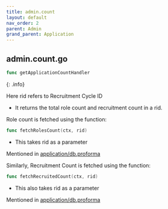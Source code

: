 ```yaml
---
title: admin.count
layout: default
nav_order: 2
parent: Admin
grand_parent: Application
---
```

## admin.count.go

```go 
func getApplicationCountHandler
```
{: .info} 

Here rid refers to Recruitment Cycle ID
* It returns the total role count and recruitment count in a rid.

Role count is fetched using the function:
```go
func fetchRolesCount(ctx, rid)
```
* This takes rid as a parameter

Mentioned in [application/db.proforma]()

Similarly, Recruitment Count is fetched using the function:
```go
func fetchRecruitedCount(ctx, rid)
```
* This also takes rid as a parameter

Mentioned in [application/db.proforma]()
